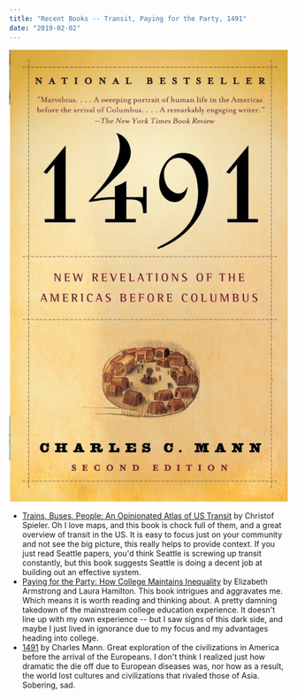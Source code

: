 ```yaml
---
title: "Recent Books -- Transit, Paying for the Party, 1491"
date: "2019-02-02"
---
```


![](images/812bCWhIkoL-631x1024.jpg)

- [Trains, Buses, People: An Opinionated Atlas of US Transit](https://www.amazon.com/Trains-Buses-People-Opinionated-Transit/dp/1610919025) by Christof Spieler. Oh I love maps, and this book is chock full of them, and a great overview of transit in the US. It is easy to focus just on your community and not see the big picture, this really helps to provide context. If you just read Seattle papers, you'd think Seattle is screwing up transit constantly, but this book suggests Seattle is doing a decent job at building out an effective system.
- [Paying for the Party: How College Maintains Inequality](https://www.amazon.com/Paying-Party-College-Maintains-Inequality/dp/0674088026) by Elizabeth Armstrong and Laura Hamilton. This book intrigues and aggravates me. Which means it is worth reading and thinking about. A pretty damning takedown of the mainstream college education experience. It doesn't line up with my own experience -- but I saw signs of this dark side, and maybe I just lived in ignorance due to my focus and my advantages heading into college.
- [1491](https://www.amazon.com/1491-Second-Revelations-Americas-Columbus-ebook/dp/B000JMKVE4/) by Charles Mann. Great exploration of the civilizations in America before the arrival of the Europeans. I don't think I realized just how dramatic the die off due to European diseases was, nor how as a result, the world lost cultures and civilizations that rivaled those of Asia. Sobering, sad.
